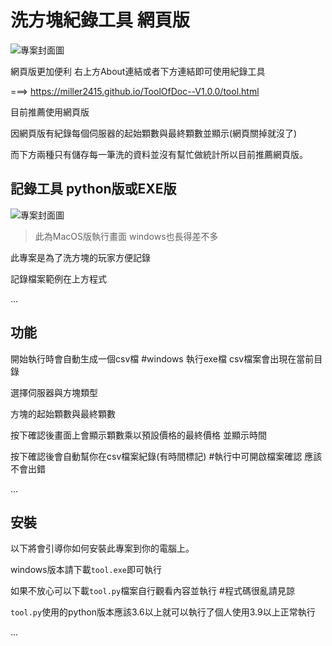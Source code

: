 # 洗方塊紀錄工具 網頁版

![專案封面圖](https://github.com/miller2415/ToolOfDoc/blob/main/image.png)

網頁版更加便利 右上方About連結或者下方連結即可使用紀錄工具

===> https://miller2415.github.io/ToolOfDoc--V1.0.0/tool.html

目前推薦使用網頁版

因網頁版有紀錄每個伺服器的起始顆數與最終顆數並顯示(網頁關掉就沒了)

而下方兩種只有儲存每一筆洗的資料並沒有幫忙做統計所以目前推薦網頁版。

## 記錄工具 python版或EXE版

![專案封面圖](https://github.com/miller2415/ToolOfDoc/blob/main/%E6%88%AA%E5%9C%96%202023-12-07%20%E4%B8%8B%E5%8D%884.22.50.png)

> 此為MacOS版執行畫面 windows也長得差不多

此專案是為了洗方塊的玩家方便記錄

記錄檔案範例在上方程式

...

## 功能

開始執行時會自動生成一個csv檔 
#windows 執行exe檔 csv檔案會出現在當前目錄 

選擇伺服器與方塊類型

方塊的起始顆數與最終顆數

按下確認後畫面上會顯示顆數乘以預設價格的最終價格 並顯示時間

按下確認後會自動幫你在csv檔案紀錄(有時間標記) #執行中可開啟檔案確認 應該不會出錯

...


## 安裝



以下將會引導你如何安裝此專案到你的電腦上。

windows版本請下載`tool.exe`即可執行

如果不放心可以下載`tool.py`檔案自行觀看內容並執行 #程式碼很亂請見諒

`tool.py`使用的python版本應該3.6以上就可以執行了個人使用3.9以上正常執行

...


